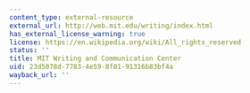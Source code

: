 ```yaml
---
content_type: external-resource
external_url: http://web.mit.edu/writing/index.html
has_external_license_warning: true
license: https://en.wikipedia.org/wiki/All_rights_reserved
status: ''
title: MIT Writing and Communication Center
uid: 23d5078d-7783-4e59-8f01-91316b83bf4a
wayback_url: ''
---
```


